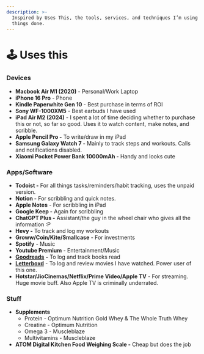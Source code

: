 ```yaml
---
description: >-
  Inspired by Uses This, the tools, services, and techniques I’m using to get
  things done.
---
```


# 🕹️ Uses this

### Devices&#x20;

* **Macbook Air M1 (2020)** - Personal/Work Laptop&#x20;
* **iPhone 16 Pro** - Phone&#x20;
* **Kindle Paperwhite Gen 10** - Best purchase in terms of ROI&#x20;
* **Sony WF-1000XM5** - Best earbuds I have used&#x20;
* **iPad Air M2 (2024)** - I spent a lot of time deciding whether to purchase this or not, so far so good. Uses it to watch content, make notes, and scribble.&#x20;
* **Apple Pencil Pro -** To write/draw in my iPad
* **Samsung Galaxy Watch 7 -** Mainly to track steps and workouts. Calls and notifications disabled.&#x20;
* **Xiaomi Pocket Power Bank 10000mAh -** Handy and looks cute

### Apps/Software

* **Todoist -** For all things tasks/reminders/habit tracking, uses the unpaid version.&#x20;
* **Notion -** For scribbling and quick notes.&#x20;
* **Apple Notes** - For scribbling in iPad&#x20;
* **Google Keep -** Again for scribbling
* **ChatGPT Plus -** Assistant/the guy in the wheel chair who gives all the information :P&#x20;
* **Hevy -** To track and log my workouts&#x20;
* **Groww/Coin/Kite/Smallcase** - For investments&#x20;
* **Spotify** - Music&#x20;
* **Youtube Premium** - Entertainment/Music
* [**Goodreads**](http://goodreads.com/sjaykh) **-** To log and track books read&#x20;
* [**Letterboxd**](https://letterboxd.com/sjaykh/) - To log and review movies I have watched. Power user of this one.&#x20;
* **Hotstar/JioCinemas/Netflix/Prime Video/Apple TV** - For streaming. Huge movie buff. Also Apple TV is criminally underrated.&#x20;

### Stuff

* **Supplements**
  * Protein - Optimum Nutrition Gold Whey & The Whole Truth Whey&#x20;
  * Creatine - Optimum Nutrition&#x20;
  * Omega 3 - Muscleblaze&#x20;
  * Multivitamins - Muscleblaze&#x20;
* **ATOM Digital Kitchen Food Weighing Scale -** Cheap but does the job





